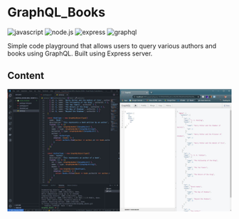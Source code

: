 # GraphQL_Books

![javascript](https://img.shields.io/badge/JavaScript-323330?style=for-the-badge&logo=javascript&logoColor=F7DF1E)
![node.js](https://img.shields.io/badge/Node.js-339933?style=for-the-badge&logo=nodedotjs&logoColor=white)
![express](https://img.shields.io/badge/Express.js-000000?style=for-the-badge&logo=express&logoColor=white)
![graphql](https://img.shields.io/badge/-GraphQL-E10098?style=for-the-badge&logo=graphql&logoColor=white)


Simple code playground that allows users to query various authors and books using GraphQL. Built using Express server.

## Content

<img src="/lib/graphql.JPG">
